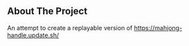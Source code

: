 ## About The Project

An attempt to create a replayable version of https://mahjong-handle.update.sh/
